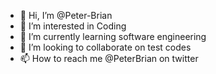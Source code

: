 - 👋 Hi, I’m @Peter-Brian
- 👀 I’m interested in Coding
- 🌱 I’m currently learning software engineering 
- 💞️ I’m looking to collaborate on test codes
- 📫 How to reach me @PeterBrian on twitter

<!---
Peter-Brian/Peter-Brian is a ✨ special ✨ repository because its `README.md` (this file) appears on your GitHub profile.
You can click the Preview link to take a look at your changes.
--->
